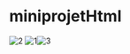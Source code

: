 # miniprojetHtml
![2](https://user-images.githubusercontent.com/67017326/207169257-b518b2c3-6096-4891-b2ce-30cf8c374e7a.PNG)
![1](https://user-images.githubusercontent.com/67017326/207169195-53c8d9dc-7344-446b-ae76-76ca0e227008.PNG)![3](https://user-images.githubusercontent.com/67017326/207169271-9bb13cd8-7848-4ed1-8810-97faaed9779d.PNG)

